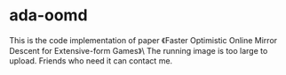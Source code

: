 # ada-oomd
This is the code implementation of paper 《Faster Optimistic Online Mirror Descent for Extensive-form Games》\\
The running image is too large to upload. Friends who need it can contact me.
